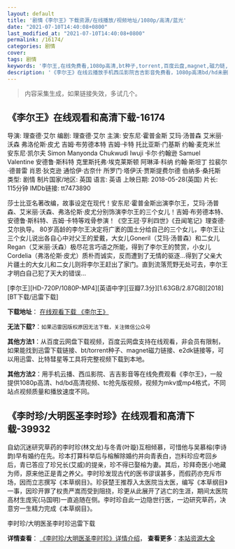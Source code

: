 ```yaml
---
layout: default
title: '剧情《李尔王》下载资源/在线播放/视频地址/1080p/高清/蓝光'
date: "2021-07-10T14:40:08+0800"
last_modified_at: "2021-07-10T14:40:08+0800"
permalink: /16174/
categories: 剧情
cover:
tags: 剧情
keywords: '李尔王,在线免费看,1080p高清,bt种子,torrent,百度云盘,magnet,磁力链,迅雷下载资源'
description: '《李尔王》在线云播放手机西瓜影院吉吉影音免费看，1080p高清bd/hd未删减完整版和tc抢先枪版，mkv/mp4格式，附带bt/torrent种子、magnet/磁力链、百度云盘、网盘资源迅雷下载链接'
---
```


>内容采集生成，如果链接失效，多试几个。


## 《李尔王》在线观看和高清下载-16174

导演: 理查德·艾尔 编剧: 理查德·艾尔 主演: 安东尼·霍普金斯 艾玛·汤普森 艾米丽·沃森 弗洛伦斯·皮尤 吉姆·布劳德本特 吉姆·卡特 托比亚斯·门基斯 约翰·麦克米兰 安东尼·凯尔夫 Simon Manyonda Chukwudi Iwuji 卡尔·约翰逊 Samuel Valentine 安德鲁·斯科特 克里斯托弗·埃克莱斯顿 阿琳泽·科纳 约翰·斯坦丁 拉裴尔·德普雷 肖恩·狄克逊 通恰伊·古奈什 所罗门·塔伊沃·贾斯提费尔德 伯纳多·桑托斯 类型: 剧情 制片国家/地区: 英国 语言: 英语 上映日期: 2018-05-28(英国) 片长: 115分钟 IMDb链接: tt7473890

莎士比亚名著改编，故事设定在现代！安东尼·霍普金斯出演李尔王，艾玛·汤普森、艾米丽·沃森、弗洛伦斯·皮尤分别饰演李尔王的三个女儿！吉姆·布劳德本特、安德鲁·斯科特、吉姆·卡特等戏骨参演！《空王冠·亨利四世》《丑闻笔记》理查德·艾尔执导。 80岁高龄的李尔王决定将广袤的国土分给自己的三个女儿，李尔王让三个女儿说出各自心中对父王的爱戴，大女儿Goneril（艾玛·汤普森）和二女儿Regan（艾米丽·沃森）极尽花言巧语之所能，得到了李尔王的赞赏，小女儿Cordelia（弗洛伦斯·皮尤）质朴而诚实，反而遭到了无情的驱逐…得到了父亲大片疆土的大女儿和二女儿则将李尔王赶出了家门。直到流落荒野无处可去，李尔王才明白自己犯了天大的错误…


[李尔王][HD-720P/1080P-MP4][英语中字][豆瓣7.3分][1.63GB/2.87GB][2018][BT下载/迅雷下载]

**下载地址**： [在线观看下载 《李尔王》](https://www.btdx8.com/torrent/lew_2018.html) 


**无法下载?**：`如果迅雷因版权原因无法下载，关注微信公众号 `

**其他方法1**：从百度云网盘下载视频，百度云网盘支持在线观看，非会员有限制，如果能找到迅雷下载链接、bt/torrent种子、magnet磁力链接、e2dk链接等，可以用迅雷、比特彗星等工具将完整视频下载到本地。

**其他方法2**：用手机云播、西瓜影院、吉吉影音等在线免费观看《李尔王》，一般提供1080p高清、hd/bd高清视频、tc抢先版视频，视频为mkv或mp4格式，不同站点视频质量和播放速度不同。


## 《李时珍/大明医圣李时珍》在线观看和高清下载-39932

自幼沉迷研究草药的李时珍(林文龙)与冬青(叶璇)互相倾慕，可惜他与吴慕榕(李诗韵)早有婚约在先。珍本打算科举后与榕解除婚约并向青表白，岂料珍应考回乡后，青已答应了珍兄长(艾威)的提亲，珍不得已娶榕为妻。其后，珍拜奇医小地藏为师，原来他正是青之养父。李时珍发现古代的医书谬误甚多，而假药亦充斥市场，因而立志撰写《本草纲目》。珍获楚王推荐入太医院当太医，编写《本草纲目》一事，因珍开罪了权贵严嵩而受到阻挠，珍更从此展开了逃亡的生涯，期间太医院高材生庞宪(马国明)一直追随在侧。李时珍自此一边隐世行医，一边研究草药，决意穷一生精力完成《本草纲目》。</p>


李时珍/大明医圣李时珍迅雷下载

**详情查看**： [《李时珍/大明医圣李时珍》详情介绍](/movie/39932/)， **查看更多**：[本站资源大全](/movie/t/all/)

